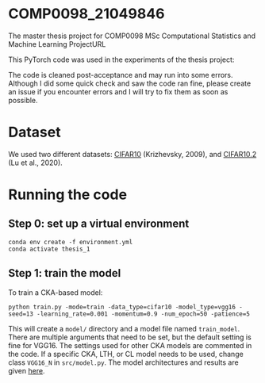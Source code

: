 # COMP0098_21049846
The master thesis project for COMP0098 MSc Computational Statistics and Machine Learning ProjectURL

This PyTorch code was used in the experiments of the thesis project:

The code is cleaned post-acceptance and may run into some errors. Although I did some quick check and saw the code ran fine, please create an issue if you encounter errors and I will try to fix them as soon as possible.

# Dataset
We used two different datasets: [CIFAR10](https://www.cs.toronto.edu/~kriz/cifar.html) (Krizhevsky, 2009), and [CIFAR10.2](https://github.com/modestyachts/cifar-10.2) (Lu et al., 2020).

# Running the code
## Step 0: set up a virtual environment
```
conda env create -f environment.yml
conda activate thesis_1
```

## Step 1: train the model
To train a CKA-based model:
```
python train.py -mode=train -data_type=cifar10 -model_type=vgg16 -seed=13 -learning_rate=0.001 -momentum=0.9 -num_epoch=50 -patience=5
```
This will create a ```model/``` directory and a model file named ```train_model```. There are multiple arguments that need to be set, but the default setting is fine for VGG16. The settings used for other CKA models are commented in the code.
If a specific CKA, LTH, or CL model needs to be used, change class ```VGG16_N```  in ```src/model.py```. The model architectures and results are given [here](https://github.com/YHJYH/COMP0098_21049846/blob/main/model_architecture.md#list-of-architectures).
